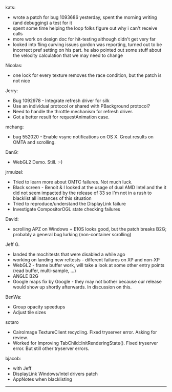 kats:
* wrote a patch for bug 1093686 yesterday, spent the morning writing (and debugging) a test for it
* spent some time helping the loop folks figure out why i can't receive calls
* more work on design doc for hit-testing although didn't get very far
* looked into fling curving issues gordon was reporting, turned out to be incorrect pref setting on his part. he also pointed out some stuff about the velocity calculation that we may need to change

Nicolas:
* one lock for every texture removes the race condition, but the patch is not nice

Jerry:
* Bug 1092978 - Integrate refresh driver for silk
* Use an individual protocol or shared with PBackground protocol?
* Need to handle the throttle mechanism for refresh driver.
* Got a better result for requestAnimation case.

mchang:
* bug 552020 - Enable vsync notifications on OS X. Great results on OMTA and scrolling.

DanG:
* WebGL2 Demo. Still. :-)

jrmuizel:
* Tried to learn more about OMTC failures. Not much luck.
* Black screen - Benoit & I looked at the usage of dual AMD Intel and the it did not seem impacted by the release of 33 so I'm not in a rush to blacklist all instances of this situation
* Tried to reproduce/understand the DisplayLink failure 
* Investigate CompositorOGL state checking failures

David:
* scrolling APZ on Windows + E10S looks good, but the patch breaks B2G; probably a general bug lurking (non-container scrolling)

Jeff G.
* landed the mochitests that were disabled a while ago
* working on landing new reftests - different failures on XP and non-XP
* WebGL2 - frame buffer work, will take a look at some other entry points (read buffer, multi-sample, …)
* ANGLE B2G
* Google maps fix by Google - they may not bother because our release would show up shortly afterwards.  In discussion on this.

BenWa:
* Group opacity speedups
* Adjust tile sizes

sotaro
* CairoImage TextureClient recycling. Fixed tryserver error. Asking for review.
* Worked for Improving TabChild::InitRenderingState(). Fixed tryserver error. But still other tryserver errors.

bjacob:
* with Jeff
* DisplayLink Windows/Intel drivers patch
* AppNotes when blacklisting

________________


